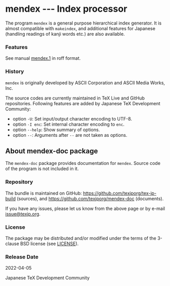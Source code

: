 mendex  --- Index processor
===========================

The program `mendex` is a general purpose hierarchical index generator.
It is almost compatible with `makeindex`, and additional features
for Japanese (handling readings of kanji words etc.) are also available.

### Features

See manual [mendex.1](./mendex.1) in roff format.

### History

`mendex` is originally developed by ASCII Corporation and
ASCII Media Works, Inc.

The source codes are currently maintained in TeX Live and GitHub repositories.
Following features are added by Japanese TeX Development Community:

* option `-U`: Set input/output character encoding to UTF-8.
* option `-I enc`: Set internal character encoding to `enc`.
* option `--help`: Show summary of options.
* option `--`: Arguments after `--` are not taken as options.


About mendex-doc package
------------------------

The `mendex-doc` package provides documentation for `mendex`.
Source code of the program is not included in it.

### Repository

The bundle is maintained on GitHub:
https://github.com/texjporg/tex-jp-build  (sources), and
https://github.com/texjporg/mendex-doc  (documents).

If you have any issues, please let us know from the above page or
by e-mail <issue@texjp.org>.

### License

The package may be distributed and/or modified under the terms of
the 3-clause BSD license (see [LICENSE](./LICENSE)).

### Release Date

2022-04-05

Japanese TeX Development Community
